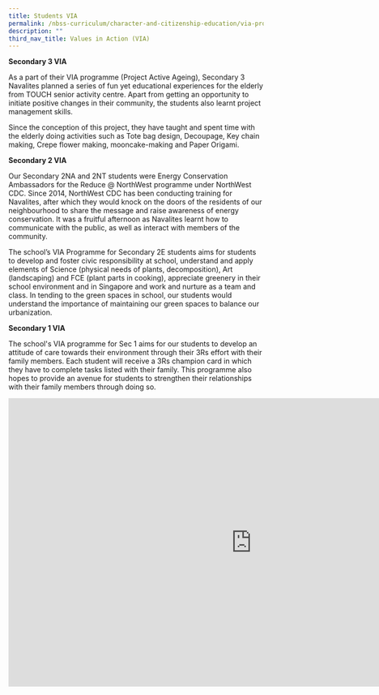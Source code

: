 ```yaml
---
title: Students VIA
permalink: /nbss-curriculum/character-and-citizenship-education/via-programme/students-via/
description: ""
third_nav_title: Values in Action (VIA)
---
```



<p><strong>Secondary 3 VIA</strong></p>
<p>As a part of their VIA programme (Project Active Ageing), Secondary 3 Navalites planned a series of fun yet educational experiences for the elderly from TOUCH senior activity centre. Apart from getting an opportunity to initiate positive changes in their community, the students also learnt project management skills.</p>
<p>Since the conception of this project, they have taught and spent time with the elderly doing activities such as Tote bag design, Decoupage, Key chain making, Crepe flower making, mooncake-making and Paper Origami.</p>
<p><strong>Secondary 2 VIA</strong></p>
<p>Our Secondary 2NA and 2NT students were Energy Conservation Ambassadors for the Reduce @ NorthWest programme under NorthWest CDC. Since 2014, NorthWest CDC has been conducting training for Navalites, after which they would knock on the doors of the residents of our neighbourhood to share the message and raise awareness of energy conservation. It was a fruitful afternoon as Navalites learnt how to communicate with the public, as well as interact with members of the community.</p>
<p>The school&rsquo;s VIA Programme for Secondary 2E students aims for students to develop and foster civic responsibility at school, understand and apply elements of Science (physical needs of plants, decomposition), Art (landscaping) and FCE (plant parts in cooking), appreciate greenery in their school environment and in Singapore and work and nurture as a team and class. In tending to the green spaces in school, our students would understand the importance of maintaining our green spaces to balance our urbanization.</p>
<p><strong>Secondary 1 VIA</strong></p>
<p>The school's VIA programme for Sec 1 aims for our students to develop an attitude of care towards their environment through their 3Rs effort with their family members. Each student will receive a 3Rs champion card in which they have to complete tasks listed with their family. This programme also hopes to provide an avenue for students to strengthen their relationships with their family members through doing so.</p>
<iframe src="https://docs.google.com/presentation/d/e/2PACX-1vRmDGppnga8Pg8dS7C9KFG_cjds09JtuY_ziRPvAPgVmUSJ8CIulWF-qyxp_l4mqZtxe5U9DWMkfGyU/embed?start=false&loop=false&delayms=10000" frameborder="0" width="960" height="569" allowfullscreen="true"></iframe>